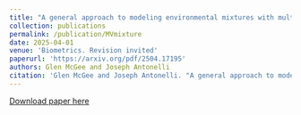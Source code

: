 ```yaml
---
title: "A general approach to modeling environmental mixtures with multivariate outcomes"
collection: publications
permalink: /publication/MVmixture
date: 2025-04-01
venue: 'Biometrics. Revision invited'
paperurl: 'https://arxiv.org/pdf/2504.17195'
authors: Glen McGee and Joseph Antonelli
citation: 'Glen McGee and Joseph Antonelli. "A general approach to modeling environmental mixtures with multivariate outcomes." arXiv preprint arXiv:2504.17195 (2025).'
---
```


[Download paper here](https://arxiv.org/pdf/2504.17195)
